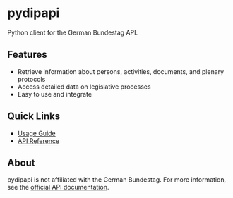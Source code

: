 # pydipapi

Python client for the German Bundestag API.

## Features
- Retrieve information about persons, activities, documents, and plenary protocols
- Access detailed data on legislative processes
- Easy to use and integrate

## Quick Links
- [Usage Guide](usage.md)
- [API Reference](api_reference.md)

## About
pydipapi is not affiliated with the German Bundestag. For more information, see the [official API documentation](https://dip.bundestag.de/%C3%BCber-dip/hilfe/api#content).
